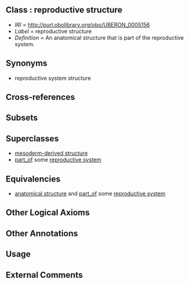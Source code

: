 
## Class : reproductive structure

 * *IRI* = http://purl.obolibrary.org/obo/UBERON_0005156
 * *Label* = reproductive structure
 * *Definition* = An anatomical structure that is part of the reproductive system.

## Synonyms

 * reproductive system structure

## Cross-references


## Subsets


## Superclasses

 * [mesoderm-derived structure](../../UBERON/20/UBERON_0004120.md)
 * [part_of](../../BFO/50/BFO_0000050.md) some [reproductive system](../../UBERON/90/UBERON_0000990.md)

## Equivalencies

 * [anatomical structure](../../UBERON/61/UBERON_0000061.md) and [part_of](../../BFO/50/BFO_0000050.md) some [reproductive system](../../UBERON/90/UBERON_0000990.md)

## Other Logical Axioms


## Other Annotations


## Usage


## External Comments

